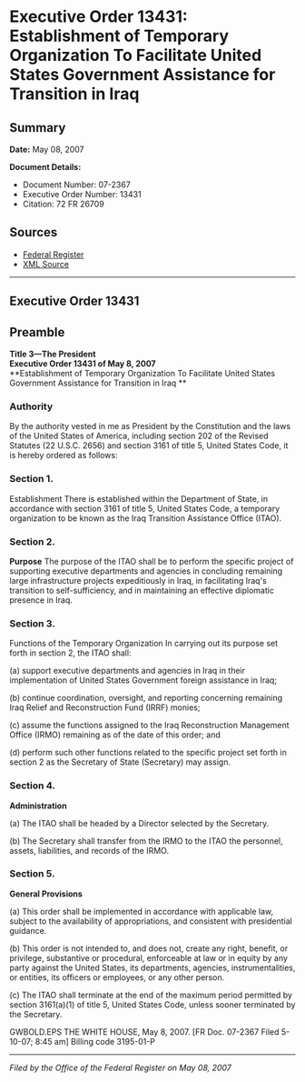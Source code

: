 # Executive Order 13431: Establishment of Temporary Organization To Facilitate United States Government Assistance for Transition in Iraq

## Summary

**Date:** May 08, 2007

**Document Details:**
- Document Number: 07-2367
- Executive Order Number: 13431
- Citation: 72 FR 26709

## Sources
- [Federal Register](https://www.federalregister.gov/documents/2007/05/11/07-2367/establishment-of-temporary-organization-to-facilitate-united-states-government-assistance-for)
- [XML Source](https://www.federalregister.gov/documents/full_text/xml/2007/05/11/07-2367.xml)

---

## Executive Order 13431

## Preamble

**Title 3—The President**  
**Executive Order 13431 of May 8, 2007**  
**Establishment of Temporary Organization To Facilitate United States Government Assistance for Transition in Iraq **

### Authority

By the authority vested in me as President by the Constitution and the laws of the United States of America, including section 202 of the Revised Statutes (22 U.S.C. 2656) and section 3161 of title 5, United States Code, it is hereby ordered as follows: 
### Section 1.

Establishment There is established within the Department of State, in accordance with section 3161 of title 5, United States Code, a temporary organization to be known as the Iraq Transition Assistance Office (ITAO). 
### Section 2.

**Purpose**
 The purpose of the ITAO shall be to perform the specific project of supporting executive departments and agencies in concluding remaining large infrastructure projects expeditiously in Iraq, in facilitating Iraq's transition to self-sufficiency, and in maintaining an effective diplomatic presence in Iraq. 
### Section 3.

Functions of the Temporary Organization In carrying out its purpose set forth in section 2, the ITAO shall: 

(a) support executive departments and agencies in Iraq in their implementation of United States Government foreign assistance in Iraq; 

(b) continue coordination, oversight, and reporting concerning remaining Iraq Relief and Reconstruction Fund (IRRF) monies; 

(c) assume the functions assigned to the Iraq Reconstruction Management Office (IRMO) remaining as of the date of this order; and 

(d) perform such other functions related to the specific project set forth in section 2 as the Secretary of State (Secretary) may assign. 
### Section 4.

**Administration**

(a) The ITAO shall be headed by a Director selected by the Secretary. 

(b) The Secretary shall transfer from the IRMO to the ITAO the personnel, assets, liabilities, and records of the IRMO. 
### Section 5.

**General Provisions**

(a) This order shall be implemented in accordance with applicable law, subject to the availability of appropriations, and consistent with presidential guidance. 

(b) This order is not intended to, and does not, create any right, benefit, or privilege, substantive or procedural, enforceable at law or in equity by any party against the United States, its departments, agencies, instrumentalities, or entities, its officers or employees, or any other person. 

(c) The ITAO shall terminate at the end of the maximum period permitted by section 3161(a)(1) of title 5, United States Code, unless sooner terminated by the Secretary.

GWBOLD.EPS
THE WHITE HOUSE,
May 8, 2007. 
[FR Doc. 07-2367
Filed 5-10-07; 8:45 am]
Billing code 3195-01-P

---

*Filed by the Office of the Federal Register on May 08, 2007*
